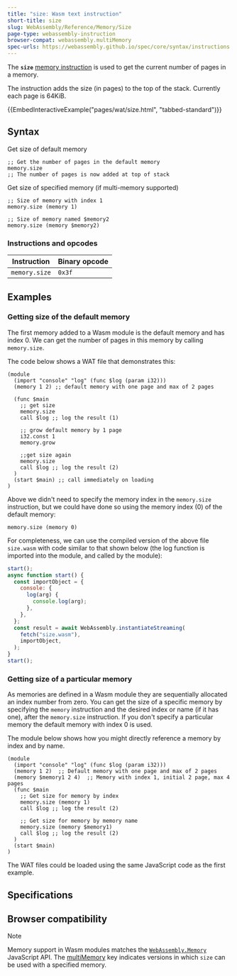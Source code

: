```yaml
---
title: "size: Wasm text instruction"
short-title: size
slug: WebAssembly/Reference/Memory/Size
page-type: webassembly-instruction
browser-compat: webassembly.multiMemory
spec-urls: https://webassembly.github.io/spec/core/syntax/instructions.html#syntax-instr-memory
---
```




The **`size`** [memory instruction](/WebAssembly/Reference/Memory) is used to get the current number of pages in a memory.

The instruction adds the size (in pages) to the top of the stack.
Currently each page is 64KiB.

{{EmbedInteractiveExample("pages/wat/size.html", "tabbed-standard")}}

## Syntax

Get size of default memory

```wasm
;; Get the number of pages in the default memory
memory.size
;; The number of pages is now added at top of stack
```

Get size of specified memory (if multi-memory supported)

```wasm
;; Size of memory with index 1
memory.size (memory 1)

;; Size of memory named $memory2
memory.size (memory $memory2)
```

### Instructions and opcodes

| Instruction   | Binary opcode |
| ------------- | ------------- |
| `memory.size` | `0x3f`        |

## Examples

### Getting size of the default memory

The first memory added to a Wasm module is the default memory and has index 0.
We can get the number of pages in this memory by calling `memory.size`.

The code below shows a WAT file that demonstrates this:

```wasm
(module
  (import "console" "log" (func $log (param i32)))
  (memory 1 2) ;; default memory with one page and max of 2 pages

  (func $main
    ;; get size
    memory.size
    call $log ;; log the result (1)

    ;; grow default memory by 1 page
    i32.const 1
    memory.grow

    ;;get size again
    memory.size
    call $log ;; log the result (2)
  )
  (start $main) ;; call immediately on loading
)
```

Above we didn't need to specify the memory index in the `memory.size` instruction, but we could have done so using the memory index (0) of the default memory:

```wasm
memory.size (memory 0)
```

For completeness, we can use the compiled version of the above file `size.wasm` with code similar to that shown below (the log function is imported into the module, and called by the module):

```js
start();
async function start() {
  const importObject = {
    console: {
      log(arg) {
        console.log(arg);
      },
    },
  };
  const result = await WebAssembly.instantiateStreaming(
    fetch("size.wasm"),
    importObject,
  );
}
start();
```

### Getting size of a particular memory

As memories are defined in a Wasm module they are sequentially allocated an index number from zero.
You can get the size of a specific memory by specifying the `memory` instruction and the desired index or name (if it has one), after the `memory.size` instruction.
If you don't specify a particular memory the default memory with index 0 is used.

The module below shows how you might directly reference a memory by index and by name.

```wasm
(module
  (import "console" "log" (func $log (param i32)))
  (memory 1 2)  ;; Default memory with one page and max of 2 pages
  (memory $memory1 2 4)  ;; Memory with index 1, initial 2 page, max 4 pages
  (func $main
    ;; Get size for memory by index
    memory.size (memory 1)
    call $log ;; log the result (2)

    ;; Get size for memory by memory name
    memory.size (memory $memory1)
    call $log ;; log the result (2)
  )
  (start $main)
)
```

The WAT files could be loaded using the same JavaScript code as the first example.

## Specifications



## Browser compatibility

> [!NOTE]
> Memory support in Wasm modules matches the [`WebAssembly.Memory`](/WebAssembly/JavaScript_interface/Memory) JavaScript API.
> The [multiMemory](#webassembly.multimemory) key indicates versions in which `size` can be used with a specified memory.


